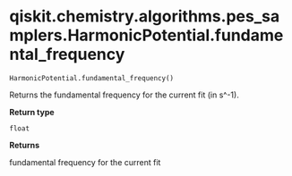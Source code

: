 # qiskit.chemistry.algorithms.pes\_samplers.HarmonicPotential.fundamental\_frequency

`HarmonicPotential.fundamental_frequency()`

Returns the fundamental frequency for the current fit (in s^-1).

**Return type**

`float`

**Returns**

fundamental frequency for the current fit
